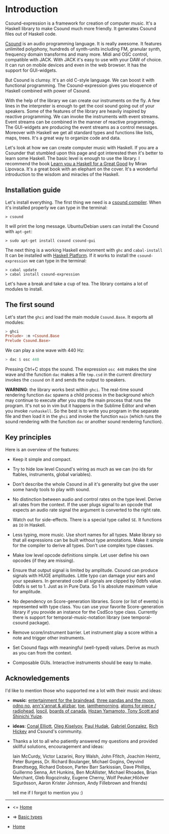 
Introduction
===============================================

Csound-expression is a framework for creation of computer music.
It's a Haskell library to make Csound much more friendly.
It generates Csound files out of Haskell code.


[Csound](http://www.csounds.com/) is an audio programming language. It is really awesome. 
It features unlimited polyphony, hundreds of synth-units 
including FM, granular synth, frequency domain transforms and many more.
Midi and OSC control, compatible with JACK. With JACK it's easy to use with your DAW
of choice. It can run on mobile devices and even in the web browser. 
It has the support for GUI-widgets.

But Csound is clumsy. It's an old  C-style language. We can boost it with 
functional programming. The Csound-expression gives you eloquence of Haskell 
combined with power of Csound.

With the help of the library we can create our instruments on the fly. 
A few lines in the interpreter is enough to get the cool sound going
out of your speakers. Some of the features of the library are heavily inspired
by reactive programming. We can invoke the instruments with event streams.
Event streams can be combined in the manner of reactive programming. 
The GUI-widgets are producing the event streams as a control messages. 
Moreover with Haskell we get all standard types and functions like 
lists, maps, trees. It's a great way to organize code and data.

Let's look at how we can create computer music with Haskell. 
If you are a Csounder that stumbled upon this page and got interested then
it's better to learn some Haskell. The basic level is enough to use 
the library. I recommend the book [Learn you a Haskell for a Great Good](http://learnyouahaskell.com/) by Miran Lipovaca.
It's a great book with an elephant on the cover. It's a wonderful introduction to the
wisdom and miracles of the Haskell.

Installation guide
-----------------------------------

Let's install everything. The first thing we need is a 
[csound compiler](http://www.csounds.com/resources/downloads/).
When it's installed properly we can type in the terminal:

~~~
> csound
~~~

It will print the long message. Ubuntu/Debian users can install the Csound with `apt-get`:

~~~
> sudo apt-get install csound csound-gui
~~~

The next thing is a working Haskell environment with `ghc` and `cabal-install`
It can be installed with [Haskell Platform](http://www.haskell.org/platform/).
If it works to install the `csound-expression` we can type in the terminal:

~~~
> cabal update
> cabal install csound-expression
~~~

Let's have a break and take a cup of tea. The library contains 
a lot of modules to install. 

The first sound
---------------------------------------------------------

Let's start the `ghci` and load the main module `Csound.Base`. It exports
all modules:

~~~haskell
> ghci
Prelude> :m +Csound.Base
Prelude Csound.Base> 
~~~

We can play a sine wave with 440 Hz:

~~~haskell
> dac $ osc 440
~~~

Pressing Ctrl+C stops the sound. The expression `osc 440` makes the sine wave and
the function `dac` makes a file `tmp.csd` in the current directory invokes the `csound`
on it and sends the output to speakers.

**WARNING**: the library works best within `ghci`. The real-time sound rendering 
function `dac` spawns a child process in the background which may continue 
to execute after you stop the main process that runs the program. 
It's not so in vim but it happens in the Sublime Editor and when you 
invoke `runhaskell`. So the best is to write you program in the 
separate file and then load it in the `ghci` and invoke the function 
`main` (which runs the sound rendering with the function `dac` or
another sound rendering function).


Key principles
----------------------------------------------------

Here is an overview of the features:

* Keep it simple and compact.

* Try to hide low level Csound's wiring as much as we can (no ids for ftables, instruments, global variables).

* Don't describe the whole Csound in all it's generality 
    but give the user some handy tools to play with sound.

* No distinction between audio and control rates on the type level. 
    Derive all rates from the context. If the user plugs signal to 
    an opcode that expects an audio rate signal the argument is converted to the right rate.
  
* Watch out for side-effects. There is a special type called `SE`. It functions as `IO` in Haskell.     

* Less typing, more music. Use short names for all types. Make library 
    so that all expressions can be built without type annotations. 
    Make it simple for the compiler to derive all types. Don't use complex type classes.

* Make low level opcode definitions simple. Let user define his own opcodes (if they are missing).

* Ensure that output signal is limited by amplitude. Csound can produce 
    signals with HUGE amplitudes. Little typo can damage your ears 
    and your speakers. In generated code all signals are clipped 
    by 0dbfs value. 0dbfs is set to 1. Just as in Pure Data. 
    So 1 is absolute maximum value for amplitude. 

* No dependency on Score-generation libraries. Score (or list of events) 
    is represented with type class. You can use your favorite Score-generation 
    library if you provide an instance for the CsdSco type class. Currently 
    there is support for temporal-music-notation library (see temporal-csound package).

* Remove score/instrument barrier. Let instrument play a score within a note 
    and trigger other instruments. 

* Set Csound flags with meaningful (well-typed) values. 
        Derive as much as you can from the context.

* Composable GUIs. Interactive instruments should be easy to make.


Acknowledgements 
------------------------------------------------------

I'd like to mention those who supported me a lot with their music and ideas:

* **music**: [entertainment for the braindead](http://entertainmentforthebraindead.com/), 
   [three pandas and the moon](https://soundcloud.com/three-pandas-and-the-moon), 
   [odno no](http://odnono.ru/), [ann's'annat & alizbar](http://www.alizbar-harp.com/), 
   [toe](http://toe.st/), [iamthemorning](http://iamthemorning.com/), [atoms for piece / radiohead](http://www.radiohead.com/deadairspace/), 
    [loscil](http://www.loscil.ca/), [boards of canada](http://boardsofcanada.com/vinyl-reissues/), [Hozan Yamamoto, Tony Scott and Shinichi Yuize](http://en.wikipedia.org/wiki/Music_for_Zen_Meditation). 

* **ideas**: [Conal Elliott](http://conal.net/), [Oleg Kiselyov](http://okmij.org/ftp/), 
    [Paul Hudak](http://haskell.cs.yale.edu/people/paul-hudak/), [Gabriel Gonzalez](http://www.haskellforall.com/), 
    [Rich Hickey](http://thechangelog.com/rich-hickeys-greatest-hits/) and Csound's community.

* Thanks a lot to all who patiently answered my questions and provided skillful solutions, encouragement and ideas:

    Iain McCurdy, Victor Lazarini, Rory Walsh, John Ffitch, Joachim Heintz, Peter Burgess, Dr. Richard Boulanger, Michael Gogins, Oeyvind Brandtsegg,
    Richard Dobson, Partev Barr Sarkissian, Dave Phillips, Guillermo Senna, Art Hunkins, 
    Ben McAllister, Michael Rhoades, Brian Merchant, Gleb Rogozinsky, Eugene Cherny, Wolf Peuker,Hlöðver Sigurðsson, Aaron Krister Johnson, Andy Fillebrown and friends)

    tell me if I forgot to mention you :)


----------------------------------------------------

* <= [Home](https://github.com/anton-k/csound-expression/blob/master/tutorial/Index.md)

* => [Basic types](https://github.com/anton-k/csound-expression/blob/master/tutorial/chapters/BasicTypesTutorial.md)

* [Home](https://github.com/anton-k/csound-expression/blob/master/tutorial/Index.md)
